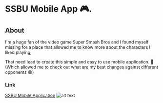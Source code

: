 # SSBU Mobile App 🎮.

## About

I'm a huge fan of the video game Super Smash Bros and I found myself &nbsp;
missing for a place that allowed me to know more about the characters I liked playing,&nbsp;&nbsp;

That need lead to create this simple and easy to use mobile application. 📱 &nbsp;
(Which allowed me to check out what are my best changes against different opponents 😄)

### Link

[SSBU Mobile Application](https://danielratmiroff.github.io/ssbu/) 
![alt text](https://q-static.ninox.com/images/redesign-2020/icon-link.svg "SSBU")
